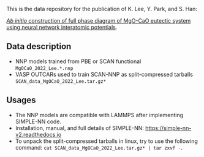 This is the data repository for the publication of K. Lee, Y. Park, and S. Han:

[*Ab initio* construction of full phase diagram of MgO-CaO eutectic system using neural network interatomic potentials](https://journals.aps.org/prmaterials/abstract/10.1103/PhysRevMaterials.6.113802).

## Data description
- NNP models trained from PBE or SCAN functional `MgOCaO_2022_Lee.*.nnp`
- VASP OUTCARs used to train SCAN-NNP as split-compressed tarballs `SCAN_data_MgOCaO_2022_Lee.tar.gz*`

## Usages
- The NNP models are compatible with LAMMPS after implementing SIMPLE-NN code.
- Installation, manual, and full details of SIMPLE-NN: https://simple-nn-v2.readthedocs.io
- To unpack the split-compressed tarballs in linux, try to use the following command: `cat SCAN_data_MgOCaO_2022_Lee.tar.gz* | tar zxvf -`.
